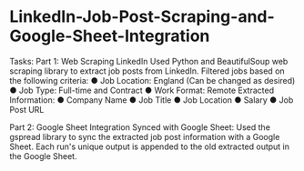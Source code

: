 # LinkedIn-Job-Post-Scraping-and-Google-Sheet-Integration

Tasks:
Part 1: Web Scraping LinkedIn
Used Python and BeautifulSoup web scraping library to extract job posts from LinkedIn.
Filtered jobs based on the following criteria:
● Job Location: England (Can be changed as desired)
● Job Type: Full-time and Contract
● Work Format: Remote
Extracted Information:
● Company Name
● Job Title
● Job Location
● Salary
● Job Post URL

Part 2: Google Sheet Integration
Synced with Google Sheet:
Used the gspread library to sync the extracted job post information with a Google
Sheet.
Each run's unique output is appended to the old extracted output in the
Google Sheet.
